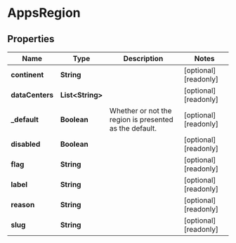 

# AppsRegion


## Properties

| Name | Type | Description | Notes |
|------------ | ------------- | ------------- | -------------|
|**continent** | **String** |  |  [optional] [readonly] |
|**dataCenters** | **List&lt;String&gt;** |  |  [optional] [readonly] |
|**_default** | **Boolean** | Whether or not the region is presented as the default. |  [optional] [readonly] |
|**disabled** | **Boolean** |  |  [optional] [readonly] |
|**flag** | **String** |  |  [optional] [readonly] |
|**label** | **String** |  |  [optional] [readonly] |
|**reason** | **String** |  |  [optional] [readonly] |
|**slug** | **String** |  |  [optional] [readonly] |



